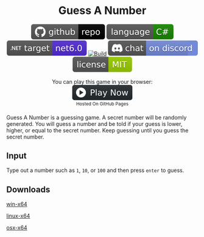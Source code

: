 <h1 align="center">
	Guess A Number
</h1>

<p align="center">
	<a href="https://github.com/dotnet/dotnet-console-games" alt="GitHub repo"><img alt="flat" src="../../.github/resources/github-repo-black.svg"></a>
	<a href="https://docs.microsoft.com/en-us/dotnet/csharp/" alt="GitHub repo"><img alt="Language C#" src="../../.github/resources/language-csharp.svg"></a>
	<a href="https://dotnet.microsoft.com/download"><img src="../../.github/resources/dotnet-badge.svg" title="Target Framework" alt="Target Framework"></a>
	<a href="https://github.com/dotnet/dotnet-console-games/actions"><img src="https://github.com/dotnet/dotnet-console-games/workflows/Guess%20A%20Number%20Build/badge.svg" title="Goto Build" alt="Build"></a>
	<a href="https://discord.gg/4XbQbwF" alt="Discord"><img src="../../.github/resources/discord-badge.svg" title="Go To Discord Server" alt="Discord"/></a>
	<a href="../../LICENSE" alt="license"><img src="../../.github/resources/license-MIT-green.svg" /></a>
</p>

<p align="center">
	You can play this game in your browser:
	<br />
	<a href="https://dotnet.github.io/dotnet-console-games/Guess%20A%20Number" alt="Play Now">
		<sub><img height="40"src="../../.github/resources/play-badge.svg" title="Play Now" alt="Play Now"/></sub>
	</a>
	<br />
	<sup>Hosted On GitHub Pages</sup>
</p>

Guess A Number is a guessing game. A secret number will be randomly generated. You will guess a number and be told if your guess is lower, higher, or equal to the secret number. Keep guessing until you guess the secret number.

## Input

Type out a number such as `1`, `10`, or `100` and then press `enter` to guess.

## Downloads

[win-x64](https://github.com/dotnet/dotnet-console-games/raw/binaries/win-x64/Guess%20A%20Number.exe)

[linux-x64](https://github.com/dotnet/dotnet-console-games/raw/binaries/linux-x64/Guess%20A%20Number)

[osx-x64](https://github.com/dotnet/dotnet-console-games/raw/binaries/osx-x64/Guess%20A%20Number)
